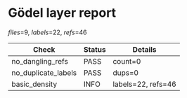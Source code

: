 # Gödel layer report

*files*=9, *labels*=22, *refs*=46

| Check | Status | Details |
|---|---|---|
| no_dangling_refs | PASS | count=0 |
| no_duplicate_labels | PASS | dups=0 |
| basic_density | INFO | labels=22, refs=46 |
